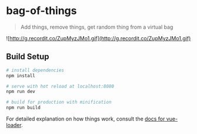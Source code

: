 # bag-of-things

> Add things, remove things, get random thing from a virtual bag

![http://g.recordit.co/ZupMyzJMo1.gif](http://g.recordit.co/ZupMyzJMo1.gif)
## Build Setup

``` bash
# install dependencies
npm install

# serve with hot reload at localhost:8080
npm run dev

# build for production with minification
npm run build
```

For detailed explanation on how things work, consult the [docs for vue-loader](http://vuejs.github.io/vue-loader).
